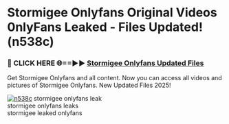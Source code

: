 # Stormigee Onlyfans Original Videos 0nlyFans Leaked - Files Updated! (n538c)

<h3>🔴 CLICK HERE 🌐==►► <a href="https://tinyurl.com/2wckxsce" rel="nofollow">Stormigee Onlyfans Updated Files</a></h3>

Get Stormigee Onlyfans and all content. Now you can access all videos and pictures of Stormigee Onlyfans. New Updated Files 2025!

[![n538c](https://i.imgur.com/AFduVYN.gif)](https://tinyurl.com/2wckxsce)
stormigee onlyfans leak<br>
stormigee onlyfans leaks<br>
stormigee leaked onlyfans